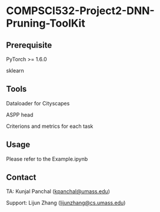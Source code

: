# COMPSCI532-Project2-DNN-Pruning-ToolKit

## Prerequisite
PyTorch >= 1.6.0

sklearn

## Tools
Dataloader for Cityscapes

ASPP head

Criterions and metrics for each task

## Usage
Please refer to the Example.ipynb

## Contact
TA: Kunjal Panchal (kpanchal@umass.edu)

Support: Lijun Zhang (lijunzhang@cs.umass.edu)
